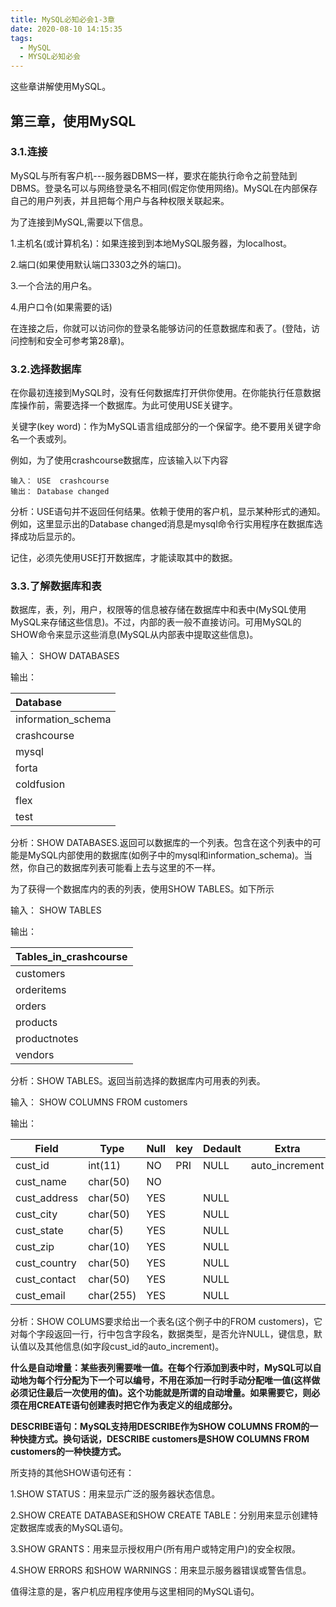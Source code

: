```yaml
---
title: MySQL必知必会1-3章
date: 2020-08-10 14:15:35
tags:
  - MySQL
  - MYSQL必知必会
---
```


这些章讲解使用MySQL。

<!--more-->

## 第三章，使用MySQL

### 3.1.连接

MySQL与所有客户机---服务器DBMS一样，要求在能执行命令之前登陆到DBMS。登录名可以与网络登录名不相同(假定你使用网络)。MySQL在内部保存自己的用户列表，并且把每个用户与各种权限关联起来。

为了连接到MySQL,需要以下信息。

1.主机名(或计算机名)：如果连接到到本地MySQL服务器，为localhost。

2.端口(如果使用默认端口3303之外的端口)。

3.一个合法的用户名。

4.用户口令(如果需要的话)

在连接之后，你就可以访问你的登录名能够访问的任意数据库和表了。(登陆，访问控制和安全可参考第28章)。

### 3.2.选择数据库

在你最初连接到MySQL时，没有任何数据库打开供你使用。在你能执行任意数据库操作前，需要选择一个数据库。为此可使用USE关键字。

关键字(key word)：作为MySQL语言组成部分的一个保留字。绝不要用关键字命名一个表或列。

例如，为了使用crashcourse数据库，应该输入以下内容

```mysql
输入： USE  crashcourse
输出： Database changed
```

分析：USE语句并不返回任何结果。依赖于使用的客户机，显示某种形式的通知。例如，这里显示出的Database changed消息是mysql命令行实用程序在数据库选择成功后显示的。

记住，必须先使用USE打开数据库，才能读取其中的数据。

### 3.3.了解数据库和表

数据库，表，列，用户，权限等的信息被存储在数据库中和表中(MySQL使用MySQL来存储这些信息)。不过，内部的表一般不直接访问。可用MySQL的SHOW命令来显示这些消息(MySQL从内部表中提取这些信息)。

输入： SHOW   DATABASES

输出：

| Database           |
| :----------------- |
| information_schema |
| crashcourse        |
| mysql              |
| forta              |
| coldfusion         |
| flex               |
| test               |

分析：SHOW  DATABASES.返回可以数据库的一个列表。包含在这个列表中的可能是MySQL内部使用的数据库(如例子中的mysql和information_schema)。当然，你自己的数据库列表可能看上去与这里的不一样。

为了获得一个数据库内的表的列表，使用SHOW TABLES。如下所示

输入：  SHOW   TABLES

输出：

| Tables_in_crashcourse |
| --------------------- |
| customers             |
| orderitems            |
| orders                |
| products              |
| productnotes          |
| vendors               |

分析：SHOW   TABLES。返回当前选择的数据库内可用表的列表。

输入：  SHOW  COLUMNS  FROM  customers

输出：

| Field        | Type      | Null | key  | Dedault | Extra          |
| ------------ | --------- | ---- | ---- | ------- | -------------- |
| cust_id      | int(11)   | NO   | PRI  | NULL    | auto_increment |
| cust_name    | char(50)  | NO   |      |         |                |
| cust_address | char(50)  | YES  |      | NULL    |                |
| cust_city    | char(50)  | YES  |      | NULL    |                |
| cust_state   | char(5)   | YES  |      | NULL    |                |
| cust_zip     | char(10)  | YES  |      | NULL    |                |
| cust_country | char(50)  | YES  |      | NULL    |                |
| cust_contact | char(50)  | YES  |      | NULL    |                |
| cust_email   | char(255) | YES  |      | NULL    |                |

分析：SHOW  COLUMS要求给出一个表名(这个例子中的FROM customers)，它对每个字段返回一行，行中包含字段名，数据类型，是否允许NULL，键信息，默认值以及其他信息(如字段cust_id的auto_increment)。

**什么是自动增量：某些表列需要唯一值。在每个行添加到表中时，MySQL可以自动地为每个行分配为下一个可以编号，不用在添加一行时手动分配唯一值(这样做必须记住最后一次使用的值)。这个功能就是所谓的自动增量。如果需要它，则必须在用CREATE语句创建表时把它作为表定义的组成部分。**

**DESCRIBE语句：MySQL支持用DESCRIBE作为SHOW  COLUMNS  FROM的一种快捷方式。换句话说，DESCRIBE  customers是SHOW  COLUMNS  FROM  customers的一种快捷方式。**

所支持的其他SHOW语句还有：

1.SHOW STATUS：用来显示广泛的服务器状态信息。

2.SHOW  CREATE  DATABASE和SHOW  CREATE  TABLE：分别用来显示创建特定数据库或表的MySQL语句。

3.SHOW  GRANTS：用来显示授权用户(所有用户或特定用户)的安全权限。

4.SHOW  ERRORS  和SHOW  WARNINGS：用来显示服务器错误或警告信息。

值得注意的是，客户机应用程序使用与这里相同的MySQL语句。